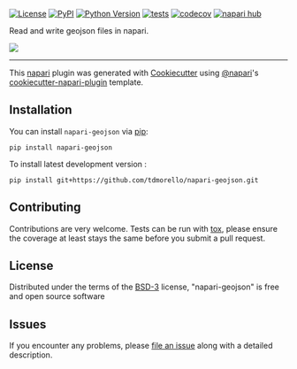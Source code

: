 
[![License](https://img.shields.io/pypi/l/napari-geojson.svg?color=green)](https://github.com/tdmorello/napari-geojson/raw/main/LICENSE)
[![PyPI](https://img.shields.io/pypi/v/napari-geojson.svg?color=green)](https://pypi.org/project/napari-geojson)
[![Python Version](https://img.shields.io/pypi/pyversions/napari-geojson.svg?color=green)](https://python.org)
[![tests](https://github.com/tdmorello/napari-geojson/workflows/tests/badge.svg)](https://github.com/tdmorello/napari-geojson/actions)
[![codecov](https://codecov.io/gh/tdmorello/napari-geojson/branch/main/graph/badge.svg)](https://codecov.io/gh/tdmorello/napari-geojson)
[![napari hub](https://img.shields.io/endpoint?url=https://api.napari-hub.org/shields/napari-geojson)](https://napari-hub.org/plugins/napari-geojson)

Read and write geojson files in napari.

![](https://github.com/tdmorello/napari-geojson/raw/main/resources/output.gif)

----------------------------------

This [napari] plugin was generated with [Cookiecutter] using [@napari]'s [cookiecutter-napari-plugin] template.

<!--
Don't miss the full getting started guide to set up your new package:
https://github.com/napari/cookiecutter-napari-plugin#getting-started

and review the napari docs for plugin developers:
https://napari.org/plugins/stable/index.html
-->

## Installation

You can install `napari-geojson` via [pip]:

    pip install napari-geojson



To install latest development version :

    pip install git+https://github.com/tdmorello/napari-geojson.git


## Contributing

Contributions are very welcome. Tests can be run with [tox], please ensure
the coverage at least stays the same before you submit a pull request.

## License

Distributed under the terms of the [BSD-3] license,
"napari-geojson" is free and open source software

## Issues

If you encounter any problems, please [file an issue] along with a detailed description.

[napari]: https://github.com/napari/napari
[Cookiecutter]: https://github.com/audreyr/cookiecutter
[@napari]: https://github.com/napari
[MIT]: http://opensource.org/licenses/MIT
[BSD-3]: http://opensource.org/licenses/BSD-3-Clause
[GNU GPL v3.0]: http://www.gnu.org/licenses/gpl-3.0.txt
[GNU LGPL v3.0]: http://www.gnu.org/licenses/lgpl-3.0.txt
[Apache Software License 2.0]: http://www.apache.org/licenses/LICENSE-2.0
[Mozilla Public License 2.0]: https://www.mozilla.org/media/MPL/2.0/index.txt
[cookiecutter-napari-plugin]: https://github.com/napari/cookiecutter-napari-plugin

[file an issue]: https://github.com/tdmorello/napari-geojson/issues

[napari]: https://github.com/napari/napari
[tox]: https://tox.readthedocs.io/en/latest/
[pip]: https://pypi.org/project/pip/
[PyPI]: https://pypi.org/
